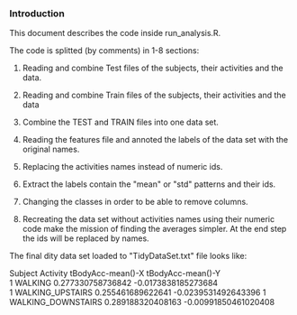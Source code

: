 ### Introduction

This document describes the code inside  run_analysis.R.

The code is splitted (by comments) in 1-8 sections:

1. Reading and combine Test files of the 
   subjects, their activities and the data.
   
2. Reading and combine Train files of the 
   subjects, their activities and the data   

3. Combine the TEST and TRAIN files into one data set.

4. Reading the features file and annoted the labels
   of the data set with the original names.
   
5. Replacing the activities names instead of numeric ids.
  
6. Extract the labels contain the "mean" or "std" patterns
   and their ids.
   
7. Changing the classes in order to be able to remove columns.

8. Recreating the data set without activities names
   using their numeric code make the mission of finding
   the averages simpler. At the end step the ids will be 
   replaced by names.

The final dity data set loaded to "TidyDataSet.txt" file looks like:

Subject           Activity tBodyAcc-mean()-X    tBodyAcc-mean()-Y   
      1            WALKING 0.277330758736842  -0.0173838185273684  
      1   WALKING_UPSTAIRS 0.255461689622641  -0.0239531492643396 
      1 WALKING_DOWNSTAIRS 0.289188320408163 -0.00991850461020408  

     

